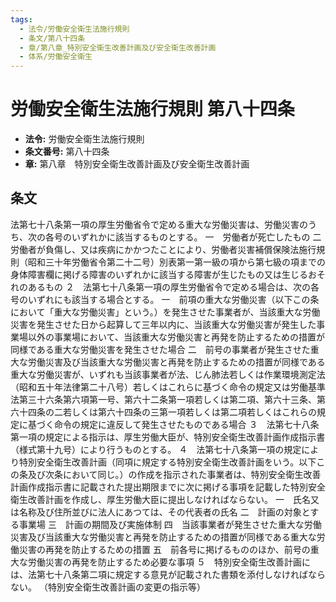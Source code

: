 ```yaml
---
tags:
  - 法令/労働安全衛生法施行規則
  - 条文/第八十四条
  - 章/第八章_特別安全衛生改善計画及び安全衛生改善計画
  - 体系/労働安全衛生
---
```

# 労働安全衛生法施行規則 第八十四条

- **法令:** 労働安全衛生法施行規則
- **条文番号:** 第八十四条
- **章:** 第八章　特別安全衛生改善計画及び安全衛生改善計画

## 条文
法第七十八条第一項の厚生労働省令で定める重大な労働災害は、労働災害のうち、次の各号のいずれかに該当するものとする。
一　労働者が死亡したもの
二　労働者が負傷し、又は疾病にかかつたことにより、労働者災害補償保険法施行規則（昭和三十年労働省令第二十二号）別表第一第一級の項から第七級の項までの身体障害欄に掲げる障害のいずれかに該当する障害が生じたもの又は生じるおそれのあるもの
２　法第七十八条第一項の厚生労働省令で定める場合は、次の各号のいずれにも該当する場合とする。
一　前項の重大な労働災害（以下この条において「重大な労働災害」という。）を発生させた事業者が、当該重大な労働災害を発生させた日から起算して三年以内に、当該重大な労働災害が発生した事業場以外の事業場において、当該重大な労働災害と再発を防止するための措置が同様である重大な労働災害を発生させた場合
二　前号の事業者が発生させた重大な労働災害及び当該重大な労働災害と再発を防止するための措置が同様である重大な労働災害が、いずれも当該事業者が法、じん肺法若しくは作業環境測定法（昭和五十年法律第二十八号）若しくはこれらに基づく命令の規定又は労働基準法第三十六条第六項第一号、第六十二条第一項若しくは第二項、第六十三条、第六十四条の二若しくは第六十四条の三第一項若しくは第二項若しくはこれらの規定に基づく命令の規定に違反して発生させたものである場合
３　法第七十八条第一項の規定による指示は、厚生労働大臣が、特別安全衛生改善計画作成指示書（様式第十九号）により行うものとする。
４　法第七十八条第一項の規定により特別安全衛生改善計画（同項に規定する特別安全衛生改善計画をいう。以下この条及び次条において同じ。）の作成を指示された事業者は、特別安全衛生改善計画作成指示書に記載された提出期限までに次に掲げる事項を記載した特別安全衛生改善計画を作成し、厚生労働大臣に提出しなければならない。
一　氏名又は名称及び住所並びに法人にあつては、その代表者の氏名
二　計画の対象とする事業場
三　計画の期間及び実施体制
四　当該事業者が発生させた重大な労働災害及び当該重大な労働災害と再発を防止するための措置が同様である重大な労働災害の再発を防止するための措置
五　前各号に掲げるもののほか、前号の重大な労働災害の再発を防止するため必要な事項
５　特別安全衛生改善計画には、法第七十八条第二項に規定する意見が記載された書類を添付しなければならない。
（特別安全衛生改善計画の変更の指示等）

